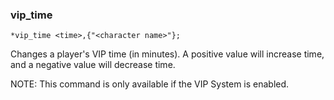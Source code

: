 ### vip_time
```
*vip_time <time>,{"<character name>"};
```

Changes a player's VIP time (in minutes). A positive value will increase time, and a
negative value will decrease time.

NOTE: This command is only available if the VIP System is enabled.
